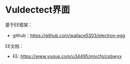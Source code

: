 # Vuldectect界面

基于EE框架：
- github：https://github.com/wallace5303/electron-egg

EE文档：
- EE: https://www.yuque.com/u34495/mivcfg/cpbwyx


